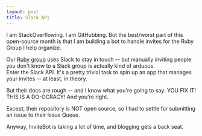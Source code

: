 ```yaml
---
layout: post
title: Slack API
---
```


I am StackOverflowing. I am GitHubbing. But the best/worst part of this open-source month is that I am building a bot to handle invites for the Ruby Group I help organize.  

Our [Ruby group](http://denverrubychicks.github.io) uses Slack to stay in touch -- but manually inviting people you don't know to a Slack group is actually kind of arduous.  
Enter the Slack API.  It's a pretty trivial task to spin up an app that manages your invites -- at least, in theory.  

But their docs are rough -- and I know what you're going to say:  YOU FIX IT! THIS IS A DO-OCRACY!  And you're right. 

Except, their repository is NOT open source, so I had to settle for submitting an issue to their Issue Queue. 
  
Anyway, InviteBot is taking a lot of time, and blogging gets a back seat. 


